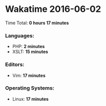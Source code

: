 # Wakatime 2016-06-02

Time Total: **0 hours 17 minutes**

### Languages:
- PHP: **2 minutes** 
- XSLT: **15 minutes** 

### Editors:
- Vim: **17 minutes** 

### Operating Systems:
- Linux: **17 minutes** 

